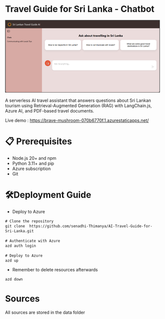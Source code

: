 # Travel Guide for Sri Lanka - Chatbot

![Tour Guide UI](image.png)

A serverless AI travel assistant that answers questions about Sri Lankan tourism using Retrieval-Augmented Generation (RAG) with LangChain.js, Azure AI, and PDF-based travel documents.

Live demo : https://brave-mushroom-070b6770f.1.azurestaticapps.net/

# 📋 Prerequisites

- Node.js 20+ and npm
- Python 3.11+ and pip
- Azure subscription
- Git

# 🛠️Deployment Guide

- Deploy to Azure
```
# Clone the repository
git clone  https://github.com/senadhi-Thimanya/AI-Travel-Guide-for-Sri-Lanka.git

# Authenticate with Azure
azd auth login

# Deploy to Azure
azd up
```
- Remember to delete resources afterwards
```
azd down
```

# Sources

All sources are stored in the data folder
